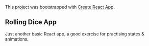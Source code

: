 This project was bootstrapped with [Create React App](https://github.com/facebook/create-react-app).

##  Rolling Dice App

Just another basic React app, a good exercise for practising states & animations.